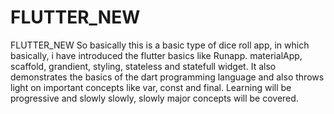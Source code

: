 # FLUTTER_NEW
FLUTTER_NEW
So basically this is a basic type of dice roll app, in which basically, i have introduced the flutter basics like Runapp. materialApp, scaffold, grandient, styling, stateless and statefull widget. It also demonstrates the basics of the dart programming language and also throws light on important concepts like var, const and final. Learning will be progressive and slowly slowly, slowly major concepts will be covered.
